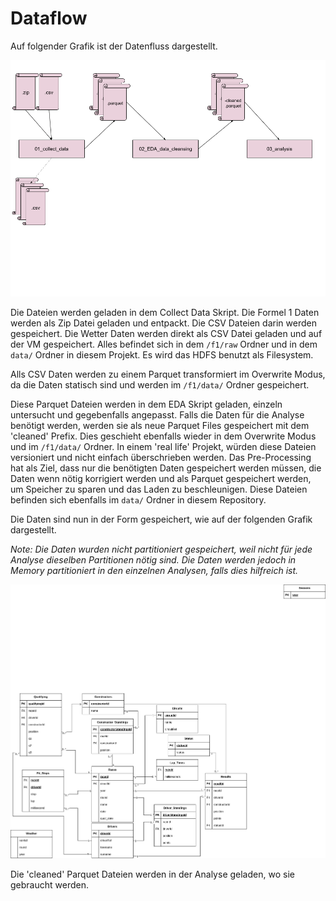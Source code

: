 # Dataflow

Auf folgender Grafik ist der Datenfluss dargestellt.

![Ressourcen Autfeilung](assets/dataflow.png)

Die Dateien werden geladen in dem Collect Data Skript. Die Formel 1 Daten werden als Zip Datei geladen und entpackt. Die CSV Dateien darin werden gespeichert.
Die Wetter Daten werden direkt als CSV Datei geladen und auf der VM gespeichert.
Alles befindet sich in dem `/f1/raw` Ordner und in dem `data/` Ordner in diesem Projekt. Es wird das HDFS benutzt als Filesystem.

Alls CSV Daten werden zu einem Parquet transformiert im Overwrite Modus, da die Daten statisch sind und werden im `/f1/data/` Ordner gespeichert.

Diese Parquet Dateien werden in dem EDA Skript geladen, einzeln untersucht und gegebenfalls angepasst.
Falls die Daten für die Analyse benötigt werden, werden sie als neue Parquet Files gespeichert mit dem 'cleaned' Prefix.
Dies geschieht ebenfalls wieder in dem Overwrite Modus und im `/f1/data/` Ordner. In einem 'real life' Projekt, würden diese Dateien versioniert und nicht einfach überschrieben werden.
Das Pre-Processing hat als Ziel, dass nur die benötigten Daten gespeichert werden müssen, die Daten wenn nötig korrigiert werden und als Parquet gespeichert werden, um Speicher zu sparen und das Laden zu beschleunigen. Diese Dateien befinden sich ebenfalls im `data/` Ordner in diesem Repository.

Die Daten sind nun in der Form gespeichert, wie auf der folgenden Grafik dargestellt. 

_Note: Die Daten wurden nicht partitioniert gespeichert, weil nicht für jede Analyse dieselben Partitionen nötig sind. Die Daten werden jedoch in Memory partitioniert in den einzelnen Analysen, falls dies hilfreich ist._

![Ressourcen Autfeilung](assets/cleaned-data-schema.png)

Die 'cleaned' Parquet Dateien werden in der Analyse geladen, wo sie gebraucht werden.
